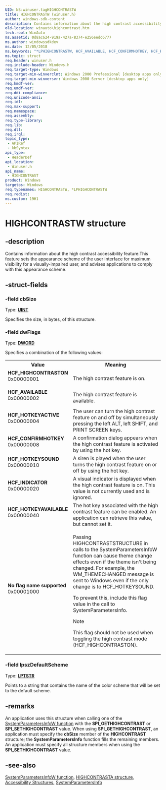 ```yaml
---
UID: NS:winuser.tagHIGHCONTRASTW
title: HIGHCONTRASTW (winuser.h)
author: windows-sdk-content
description: Contains information about the high contrast accessibility feature.
old-location: winauto\highcontrast.htm
tech.root: WinAuto
ms.assetid: 0d8ac624-919a-427a-8374-e256eedc6777
ms.author: windowssdkdev
ms.date: 12/05/2018
ms.keywords: "*LPHIGHCONTRASTW, HCF_AVAILABLE, HCF_CONFIRMHOTKEY, HCF_HIGHCONTRASTON, HCF_HOTKEYACTIVE, HCF_HOTKEYAVAILABLE, HCF_HOTKEYSOUND, HCF_INDICATOR, HIGHCONTRAST, HIGHCONTRAST structure [Windows Accessibility], HIGHCONTRASTW, LPHIGHCONTRAST, LPHIGHCONTRAST structure pointer [Windows Accessibility], _win32_HIGHCONTRAST_str, msaa.highcontrast, tagACCESSTIMEOUTA, tagACCESSTIMEOUTW, winauto.highcontrast, winuser/HIGHCONTRAST, winuser/LPHIGHCONTRAST"
ms.topic: struct
req.header: winuser.h
req.include-header: Windows.h
req.target-type: Windows
req.target-min-winverclnt: Windows 2000 Professional [desktop apps only]
req.target-min-winversvr: Windows 2000 Server [desktop apps only]
req.kmdf-ver: 
req.umdf-ver: 
req.ddi-compliance: 
req.unicode-ansi: 
req.idl: 
req.max-support: 
req.namespace: 
req.assembly: 
req.type-library: 
req.lib: 
req.dll: 
req.irql: 
topic_type:
 - APIRef
 - kbSyntax
api_type:
 - HeaderDef
api_location:
 - Winuser.h
api_name:
 - HIGHCONTRAST
product: Windows
targetos: Windows
req.typenames: HIGHCONTRASTW, *LPHIGHCONTRASTW
req.redist: 
ms.custom: 19H1
---
```


# HIGHCONTRASTW structure

## -description

Contains information about the high contrast accessibility feature.This feature sets the appearance scheme of the user interface for maximum visibility for a visually-impaired user, and advises applications to comply with this appearance scheme.

## -struct-fields

### -field cbSize

Type: <b><a href="https://docs.microsoft.com/windows/desktop/WinProg/windows-data-types">UINT</a></b>

Specifies the size, in bytes, of this structure.

### -field dwFlags

Type: <b><a href="https://docs.microsoft.com/windows/desktop/WinProg/windows-data-types">DWORD</a></b>

Specifies a combination of the following values:

<table>
<tr>
<th>Value</th>
<th>Meaning</th>
</tr>
<tr>
<td width="40%"><a id="HCF_HIGHCONTRASTON"></a><a id="hcf_highcontraston"></a><dl>
<dt><b>HCF_HIGHCONTRASTON</b></dt>
<dt>0x00000001</dt>
</dl>
</td>
<td width="60%">
The high contrast feature is on.
</td>
</tr>
<tr>
<td width="40%"><a id="HCF_AVAILABLE"></a><a id="hcf_available"></a><dl>
<dt><b>HCF_AVAILABLE</b></dt>
<dt>0x00000002</dt>
</dl>
</td>
<td width="60%">
The high contrast feature is available.
</td>
</tr>
<tr>
<td width="40%"><a id="HCF_HOTKEYACTIVE"></a><a id="hcf_hotkeyactive"></a><dl>
<dt><b>HCF_HOTKEYACTIVE</b></dt>
<dt>0x00000004</dt>
</dl>
</td>
<td width="60%">
The user can turn the high contrast feature on and off by simultaneously pressing the left ALT, left SHIFT, and PRINT SCREEN keys.
</td>
</tr>
<tr>
<td width="40%"><a id="HCF_CONFIRMHOTKEY"></a><a id="hcf_confirmhotkey"></a><dl>
<dt><b>HCF_CONFIRMHOTKEY</b></dt>
<dt>0x00000008</dt>
</dl>
</td>
<td width="60%">
A confirmation dialog appears when the high contrast feature is activated by using the hot key.
</td>
</tr>
<tr>
<td width="40%"><a id="HCF_HOTKEYSOUND"></a><a id="hcf_hotkeysound"></a><dl>
<dt><b>HCF_HOTKEYSOUND</b></dt>
<dt>0x00000010</dt>
</dl>
</td>
<td width="60%">
A siren is played when the user turns the high contrast feature on or off by using the hot key.
</td>
</tr>
<tr>
<td width="40%"><a id="HCF_INDICATOR"></a><a id="hcf_indicator"></a><dl>
<dt><b>HCF_INDICATOR</b></dt>
<dt>0x00000020</dt>
</dl>
</td>
<td width="60%">
A visual indicator is displayed when the high contrast feature is on. This value is not currently used and is ignored.
</td>
</tr>
<tr>
<td width="40%"><a id="HCF_HOTKEYAVAILABLE"></a><a id="hcf_hotkeyavailable"></a><dl>
<dt><b>HCF_HOTKEYAVAILABLE</b></dt>
<dt>0x00000040</dt>
</dl>
</td>
<td width="60%">
The hot key associated with the high contrast feature can be enabled. An application can retrieve this value, but cannot set it.
</td>
</tr>
<tr>
<td width="40%"><a id="HCF_OPTION_NOFLAGNAME"></a><a id="hcf_option_noflagname"></a><dl>
<dt><b>No flag name supported</b></dt>
<dt>0x00001000</dt>
</dl>
</td>
<td width="60%">
<p>Passing HIGHCONTRASTSTRUCTURE in calls to the SystemParametersInfoW function can cause theme change effects even if the theme isn't being changed. For example, the WM_THEMECHANGED message is sent to Windows even if the only change is to HCF_HOTKEYSOUND.</p>
<p>To prevent this, include this flag value in the call to SystemParametersInfo.</p>

> [!NOTE]
> This flag should not be used when toggling the high contrast mode (HCF_HIGHCONTRASTON).
</td>
</tr>
</table>

### -field lpszDefaultScheme

Type: <b><a href="https://docs.microsoft.com/windows/desktop/WinProg/windows-data-types">LPTSTR</a></b>

Points to a string that contains the name of the color scheme that will be set to the default scheme.

## -remarks

An application uses this structure when calling one of the [SystemParametersInfoW function](nf-winuser-systemparametersinfow.md) with the <b>SPI_GETHIGHCONTRAST</b> or <b>SPI_SETHIGHCONTRAST</b> value. When using <b>SPI_GETHIGHCONTRAST</b>, an application must specify the <b>cbSize</b> member of the <b>HIGHCONTRAST</b> structure; the <b>SystemParametersInfo</b> function fills the remaining members. An application must specify all structure members when using the <b>SPI_SETHIGHCONTRAST</b> value.

## -see-also

[SystemParametersInfoW function](nf-winuser-systemparametersinfow.md), [HIGHCONTRASTA structure](ns-winuser-highcontrasta.md), <a href="https://docs.microsoft.com/windows/desktop/WinAuto/accessibility-structures">Accessibility Structures</a>,
<a href="https://docs.microsoft.com/windows/desktop/api/winuser/nf-winuser-systemparametersinfoa">SystemParametersInfo</a>
